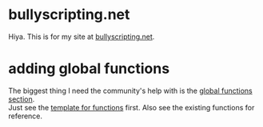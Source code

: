 # bullyscripting.net
Hiya. This is for my site at [bullyscripting.net](http://bullyscripting.net).

# adding global functions
The biggest thing I need the community's help with is the [global functions section](/functions).  
Just see the [template for functions](/template.html) first. Also see the existing functions for reference.